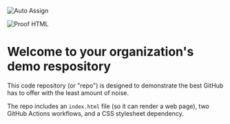 ![Auto Assign](https://github.com/faceswapWHU/demo-repository/actions/workflows/auto-assign.yml/badge.svg)

![Proof HTML](https://github.com/faceswapWHU/demo-repository/actions/workflows/proof-html.yml/badge.svg)

# Welcome to your organization's demo respository
This code repository (or "repo") is designed to demonstrate the best GitHub has to offer with the least amount of noise.

The repo includes an `index.html` file (so it can render a web page), two GitHub Actions workflows, and a CSS stylesheet dependency.
